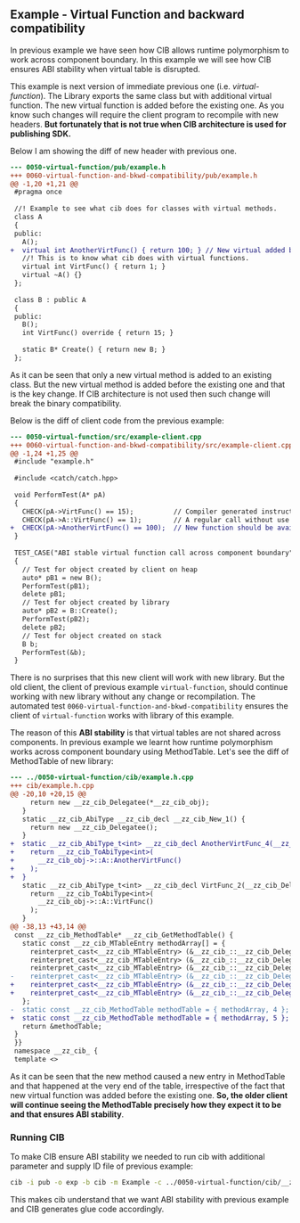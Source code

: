 ## Example - Virtual Function and backward compatibility
In previous example we have seen how CIB allows runtime polymorphism to work across component boundary. In this example we will see how CIB ensures ABI stability when virtual table is disrupted.

This example is next version of immediate previous one (i.e. *virtual-function*). The Library exports the same class but with additional virtual function. The new virtual function is added before the existing one. As you know such changes will require the client program to recompile with new headers. **But fortunately that is not true when CIB architecture is used for publishing SDK.**

Below I am showing the diff of new header with previous one.

```diff
--- 0050-virtual-function/pub/example.h
+++ 0060-virtual-function-and-bkwd-compatibility/pub/example.h
@@ -1,20 +1,21 @@
 #pragma once
 
 //! Example to see what cib does for classes with virtual methods.
 class A
 {
 public:
   A();
+  virtual int AnotherVirtFunc() { return 100; } // New virtual added before existing one.
   //! This is to know what cib does with virtual functions.
   virtual int VirtFunc() { return 1; }
   virtual ~A() {}
 };
 
 class B : public A
 {
 public:
   B();
   int VirtFunc() override { return 15; }
 
   static B* Create() { return new B; }
 };

```

As it can be seen that only a new virtual method is added to an existing class. But the new virtual method is added before the existing one and that is the key change. If CIB architecture is not used then such change will break the binary compatibility.

Below is the diff of client code from the previous example:

```diff
--- 0050-virtual-function/src/example-client.cpp
+++ 0060-virtual-function-and-bkwd-compatibility/src/example-client.cpp
@@ -1,24 +1,25 @@
 #include "example.h"
 
 #include <catch/catch.hpp>
 
 void PerformTest(A* pA)
 {
   CHECK(pA->VirtFunc() == 15);          // Compiler generated instruction will effectively call `pA->B::VirtFunc()`
   CHECK(pA->A::VirtFunc() == 1);        // A regular call without use of virtual table.
+  CHECK(pA->AnotherVirtFunc() == 100);  // New function should be available to newer clients.
 }
 
 TEST_CASE("ABI stable virtual function call across component boundary")
 {
   // Test for object created by client on heap
   auto* pB1 = new B();
   PerformTest(pB1);
   delete pB1;
   // Test for object created by library
   auto* pB2 = B::Create();
   PerformTest(pB2);
   delete pB2;
   // Test for object created on stack
   B b;
   PerformTest(&b);
 }

```

There is no surprises that this new client will work with new library. But the old client, the client of previous example `virtual-function`, should continue working with new library without any change or recompilation. The automated test `0060-virtual-function-and-bkwd-compatibility` ensures the client of `virtual-function` works with library of this example.

The reason of this **ABI stability** is that virtual tables are not shared across components. In previous example we learnt how runtime polymorphism works across component boundary using MethodTable. Let's see the diff of MethodTable of new library:

```diff
--- ../0050-virtual-function/cib/example.h.cpp
+++ cib/example.h.cpp
@@ -20,10 +20,15 @@
     return new __zz_cib_Delegatee(*__zz_cib_obj);
   }
   static __zz_cib_AbiType __zz_cib_decl __zz_cib_New_1() {
     return new __zz_cib_Delegatee();
   }
+  static __zz_cib_AbiType_t<int> __zz_cib_decl AnotherVirtFunc_4(__zz_cib_Delegatee* __zz_cib_obj) {
+    return __zz_cib_ToAbiType<int>(
+      __zz_cib_obj->::A::AnotherVirtFunc()
+    );
+  }
   static __zz_cib_AbiType_t<int> __zz_cib_decl VirtFunc_2(__zz_cib_Delegatee* __zz_cib_obj) {
     return __zz_cib_ToAbiType<int>(
       __zz_cib_obj->::A::VirtFunc()
     );
   }
@@ -38,13 +43,14 @@
 const __zz_cib_MethodTable* __zz_cib_GetMethodTable() {
   static const __zz_cib_MTableEntry methodArray[] = {
     reinterpret_cast<__zz_cib_MTableEntry> (&__zz_cib_::__zz_cib_Delegator<::A>::__zz_cib_Copy_0),
     reinterpret_cast<__zz_cib_MTableEntry> (&__zz_cib_::__zz_cib_Delegator<::A>::__zz_cib_New_1),
     reinterpret_cast<__zz_cib_MTableEntry> (&__zz_cib_::__zz_cib_Delegator<::A>::VirtFunc_2),
-    reinterpret_cast<__zz_cib_MTableEntry> (&__zz_cib_::__zz_cib_Delegator<::A>::__zz_cib_Delete_3)
+    reinterpret_cast<__zz_cib_MTableEntry> (&__zz_cib_::__zz_cib_Delegator<::A>::__zz_cib_Delete_3),
+    reinterpret_cast<__zz_cib_MTableEntry> (&__zz_cib_::__zz_cib_Delegator<::A>::AnotherVirtFunc_4)
   };
-  static const __zz_cib_MethodTable methodTable = { methodArray, 4 };
+  static const __zz_cib_MethodTable methodTable = { methodArray, 5 };
   return &methodTable;
 }
 }}
 namespace __zz_cib_ {
 template <>

```

As it can be seen that the new method caused a new entry in MethodTable and that happened at the very end of the table, irrespective of the fact that new virtual function was added before the existing one. **So, the older client will continue seeing the MethodTable precisely how they expect it to be and that ensures ABI stability**.

### Running CIB
To make CIB ensure ABI stability we needed to run cib with additional parameter and supply ID file of previous example:

```sh
cib -i pub -o exp -b cib -m Example -c ../0050-virtual-function/cib/__zz_cib_Example-ids.h
```

This makes cib understand that we want ABI stability with previous example and CIB generates glue code accordingly.

